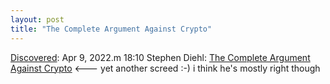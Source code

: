 ```yaml
---
layout: post
title: "The Complete Argument Against Crypto"
---
```

[Discovered](http://rolandtanglao.com/2020/07/29/p1-blogthis-checkvist-list-links-to-blog/): Apr 9, 2022.m 18:10 Stephen Diehl: [The Complete Argument Against Crypto](https://www.stephendiehl.com/blog/complete.html)  <--- yet another screed :-) i think he's mostly right though
